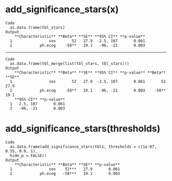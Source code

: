 # add_significance_stars(x)

    Code
      as.data.frame(tbl_stars)
    Output
        **Characteristic** **Beta** **SE** **95% CI** **p-value**
      1                sex       52   27.9  -2.5, 107       0.061
      2            ph.ecog    -58**   19.1   -96, -21       0.003

---

    Code
      as.data.frame(tbl_merge(list(tbl_stars, tbl_stars)))
    Output
        **Characteristic** **Beta** **SE** **95% CI** **p-value** **Beta** **SE**
      1                sex       52   27.9  -2.5, 107       0.061       52   27.9
      2            ph.ecog    -58**   19.1   -96, -21       0.003    -58**   19.1
        **95% CI** **p-value**
      1  -2.5, 107       0.061
      2   -96, -21       0.003

# add_significance_stars(thresholds)

    Code
      as.data.frame(add_significance_stars(tbl1, thresholds = c(1e-07, 0.55, 0.9, 1),
      hide_p = FALSE))
    Output
        **Characteristic** **Beta** **SE** **p-value**
      1                sex    52***   27.9       0.061
      2            ph.ecog   -58***   19.1       0.003

